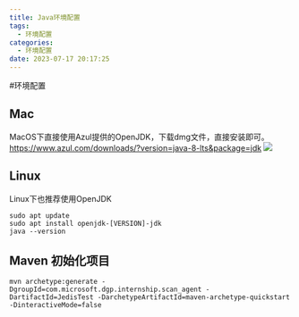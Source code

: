 ```yaml
---
title: Java环境配置
tags:
  - 环境配置
categories:
  - 环境配置
date: 2023-07-17 20:17:25
---
```

#环境配置 

## Mac

MacOS下直接使用Azul提供的OpenJDK，下载dmg文件，直接安装即可。
https://www.azul.com/downloads/?version=java-8-lts&package=jdk
![](img/Pastedimage20221022142156.png
)


## Linux

Linux下也推荐使用OpenJDK

```shell
sudo apt update
sudo apt install openjdk-[VERSION]-jdk
java --version

```



## Maven 初始化项目

```shell
mvn archetype:generate -DgroupId=com.microsoft.dgp.internship.scan_agent -DartifactId=JedisTest -DarchetypeArtifactId=maven-archetype-quickstart -DinteractiveMode=false
```
